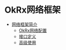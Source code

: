 # OkRx网络框架
* [网络框架简介]()
    * [OkRx网络配置](/dev_documents/docs/okrx-net-config.md)
    * [接口定义](/dev_documents/docs/okrx-net-api.md)
    * [高级使用](/dev_documents/docs/okrx-net-senior.md)

